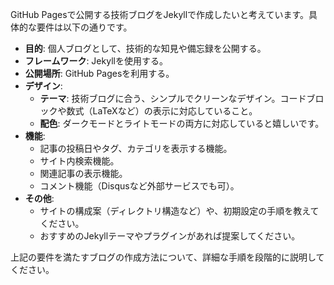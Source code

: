 GitHub Pagesで公開する技術ブログをJekyllで作成したいと考えています。具体的な要件は以下の通りです。

- **目的**: 個人ブログとして、技術的な知見や備忘録を公開する。
- **フレームワーク**: Jekyllを使用する。
- **公開場所**: GitHub Pagesを利用する。
- **デザイン**:
    - **テーマ**: 技術ブログに合う、シンプルでクリーンなデザイン。コードブロックや数式（LaTeXなど）の表示に対応していること。
    - **配色**: ダークモードとライトモードの両方に対応していると嬉しいです。
- **機能**:
    - 記事の投稿日やタグ、カテゴリを表示する機能。
    - サイト内検索機能。
    - 関連記事の表示機能。
    - コメント機能（Disqusなど外部サービスでも可）。
- **その他**:
    - サイトの構成案（ディレクトリ構造など）や、初期設定の手順を教えてください。
    - おすすめのJekyllテーマやプラグインがあれば提案してください。

上記の要件を満たすブログの作成方法について、詳細な手順を段階的に説明してください。